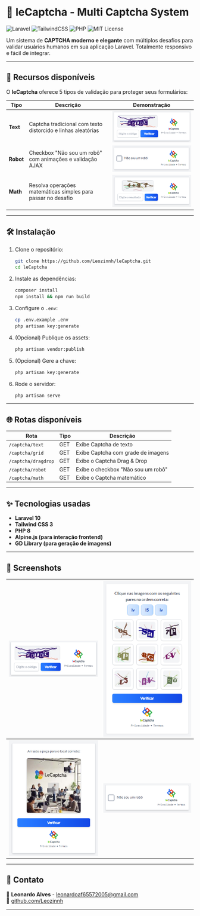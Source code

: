 # 🤖 leCaptcha - Multi Captcha System

![Laravel](https://img.shields.io/badge/Laravel-10.x-red?style=flat-square&logo=laravel)
![TailwindCSS](https://img.shields.io/badge/TailwindCSS-3.x-blue?style=flat-square&logo=tailwindcss)
![PHP](https://img.shields.io/badge/PHP-8.x-777bb4?style=flat-square&logo=php)
![MIT License](https://img.shields.io/badge/license-MIT-green?style=flat-square)

Um sistema de **CAPTCHA moderno e elegante** com múltiplos desafios para validar usuários humanos em sua aplicação Laravel. Totalmente responsivo e fácil de integrar.

---

## 🚀 Recursos disponíveis

O **leCaptcha** oferece 5 tipos de validação para proteger seus formulários:

| Tipo          | Descrição                                                    | Demonstração                           |
| ------------- | ------------------------------------------------------------ | -------------------------------------- |
| **Text**      | Captcha tradicional com texto distorcido e linhas aleatórias | ![Text Captcha](docs/text.png)         |
| **Robot**     | Checkbox "Não sou um robô" com animações e validação AJAX    | ![Robot Captcha](docs/robot.png)       |
| **Math**      | Resolva operações matemáticas simples para passar no desafio | ![Math Captcha](docs/math.png)         |

---

## 🛠️ Instalação

1. Clone o repositório:

    ```bash
    git clone https://github.com/Leozinnh/leCaptcha.git
    cd leCaptcha
    ```

2. Instale as dependências:

    ```bash
    composer install
    npm install && npm run build
    ```

3. Configure o `.env`:

    ```bash
    cp .env.example .env
    php artisan key:generate
    ```

4. (Opcional) Publique os assets:

    ```bash
    php artisan vendor:publish
    ```

5. (Opcional) Gere a chave:

    ```bash
    php artisan key:generate
    ```

6. Rode o servidor:
    ```bash
    php artisan serve
    ```

---

## 🌐 Rotas disponíveis

| Rota                | Tipo | Descrição                          |
| ------------------- | ---- | ---------------------------------- |
| `/captcha/text`     | GET  | Exibe Captcha de texto             |
| `/captcha/grid`     | GET  | Exibe Captcha com grade de imagens |
| `/captcha/dragdrop` | GET  | Exibe o Captcha Drag & Drop        |
| `/captcha/robot`    | GET  | Exibe o checkbox "Não sou um robô" |
| `/captcha/math`     | GET  | Exibe o Captcha matemático         |

---

## ✨ Tecnologias usadas

-   **Laravel 10**
-   **Tailwind CSS 3**
-   **PHP 8**
-   **Alpine.js (para interação frontend)**
-   **GD Library (para geração de imagens)**

---

## 📸 Screenshots

| ![Text Captcha](docs/text.png)         | ![Grid Captcha](docs/grid.png)   |
| -------------------------------------- | -------------------------------- |
| ![DragDrop Captcha](docs/dragdrop.png) | ![Robot Captcha](docs/robot.png) |

---

## 💬 Contato

📧 **Leonardo Alves** - [leonardoaf65572005@gmail.com](mailto:leonardoaf65572005@gmail.com)  
🔗 [github.com/Leozinnh](https://github.com/Leozinnh)

---
